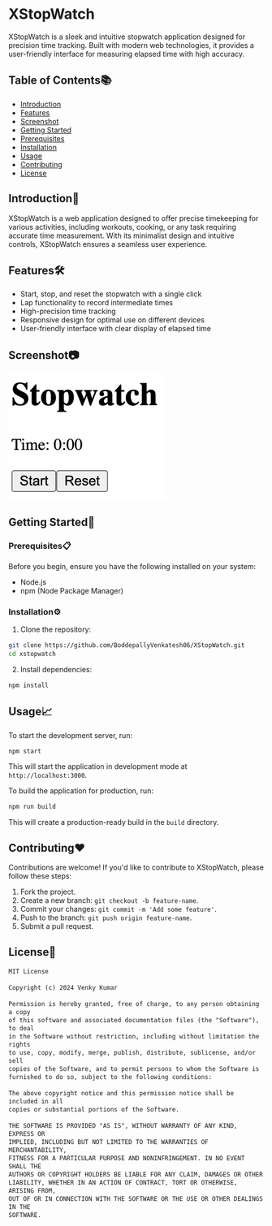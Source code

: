 # XStopWatch

XStopWatch is a sleek and intuitive stopwatch application designed for precision time tracking. Built with modern web technologies, it provides a user-friendly interface for measuring elapsed time with high accuracy.

## Table of Contents📚

- [Introduction](#introduction)
- [Features](#features)
- [Screenshot](#screenshot)
- [Getting Started](#getting-started)
- [Prerequisites](#prerequisites)
- [Installation](#installation)
- [Usage](#usage)
- [Contributing](#contributing)
- [License](#license)

## Introduction🚀

XStopWatch is a web application designed to offer precise timekeeping for various activities, including workouts, cooking, or any task requiring accurate time measurement. With its minimalist design and intuitive controls, XStopWatch ensures a seamless user experience.

## Features🛠️

- Start, stop, and reset the stopwatch with a single click
- Lap functionality to record intermediate times
- High-precision time tracking
- Responsive design for optimal use on different devices
- User-friendly interface with clear display of elapsed time

## Screenshot📷

![XStopWatch](https://github.com/BoddepallyVenkatesh06/XStopWatch/blob/main/Screenshot_Stopwatch.png)

## Getting Started🎯

### Prerequisites📋

Before you begin, ensure you have the following installed on your system:
- Node.js
- npm (Node Package Manager)

### Installation⚙️

1. Clone the repository:

```bash
git clone https://github.com/BoddepallyVenkatesh06/XStopWatch.git
cd xstopwatch
```

2. Install dependencies:

```bash
npm install
```

## Usage📈

To start the development server, run:

```bash
npm start
```

This will start the application in development mode at `http://localhost:3000`.

To build the application for production, run:

```bash
npm run build
```

This will create a production-ready build in the `build` directory.

## Contributing❤️

Contributions are welcome! If you'd like to contribute to XStopWatch, please follow these steps:

1. Fork the project.
2. Create a new branch: `git checkout -b feature-name`.
3. Commit your changes: `git commit -m 'Add some feature'`.
4. Push to the branch: `git push origin feature-name`.
5. Submit a pull request.

## License📝

```
MIT License

Copyright (c) 2024 Venky Kumar

Permission is hereby granted, free of charge, to any person obtaining a copy
of this software and associated documentation files (the "Software"), to deal
in the Software without restriction, including without limitation the rights
to use, copy, modify, merge, publish, distribute, sublicense, and/or sell
copies of the Software, and to permit persons to whom the Software is
furnished to do so, subject to the following conditions:

The above copyright notice and this permission notice shall be included in all
copies or substantial portions of the Software.

THE SOFTWARE IS PROVIDED "AS IS", WITHOUT WARRANTY OF ANY KIND, EXPRESS OR
IMPLIED, INCLUDING BUT NOT LIMITED TO THE WARRANTIES OF MERCHANTABILITY,
FITNESS FOR A PARTICULAR PURPOSE AND NONINFRINGEMENT. IN NO EVENT SHALL THE
AUTHORS OR COPYRIGHT HOLDERS BE LIABLE FOR ANY CLAIM, DAMAGES OR OTHER
LIABILITY, WHETHER IN AN ACTION OF CONTRACT, TORT OR OTHERWISE, ARISING FROM,
OUT OF OR IN CONNECTION WITH THE SOFTWARE OR THE USE OR OTHER DEALINGS IN THE
SOFTWARE.
```
